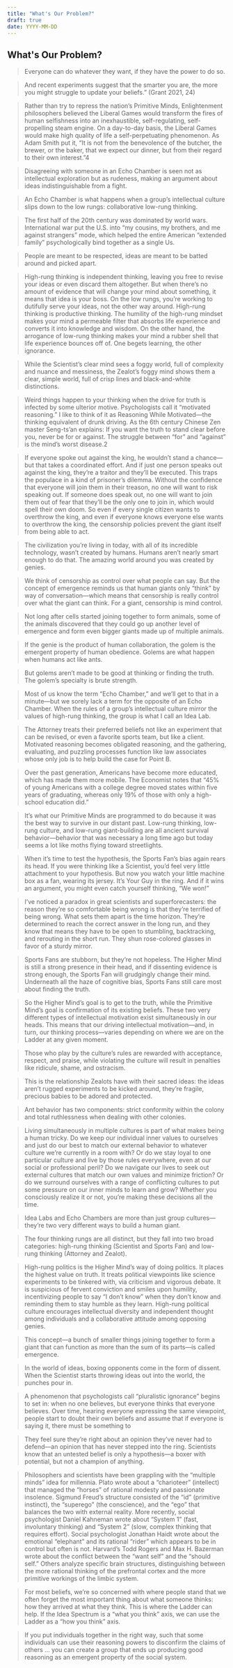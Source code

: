 ```yaml
---
title: "What's Our Problem?"
draft: true
date: YYYY-MM-DD
---
```


## What's Our Problem?

> Everyone can do whatever they want, if they have the power to do so.

> And recent experiments suggest that the smarter you are, the more you might struggle to update your beliefs.” (Grant 2021, 24)

> Rather than try to repress the nation’s Primitive Minds, Enlightenment philosophers believed the Liberal Games would transform the fires of human selfishness into an inexhaustible, self-regulating, self-propelling steam engine. On a day-to-day basis, the Liberal Games would make high quality of life a self-perpetuating phenomenon. As Adam Smith put it, “It is not from the benevolence of the butcher, the brewer, or the baker, that we expect our dinner, but from their regard to their own interest.”4

> Disagreeing with someone in an Echo Chamber is seen not as intellectual exploration but as rudeness, making an argument about ideas indistinguishable from a fight.

> An Echo Chamber is what happens when a group’s intellectual culture slips down to the low rungs: collaborative low-rung thinking.

> The first half of the 20th century was dominated by world wars. International war put the U.S. into “my cousins, my brothers, and me against strangers” mode, which helped the entire American “extended family” psychologically bind together as a single Us.

> People are meant to be respected, ideas are meant to be batted around and picked apart.

> High-rung thinking is independent thinking, leaving you free to revise your ideas or even discard them altogether. But when there’s no amount of evidence that will change your mind about something, it means that idea is your boss. On the low rungs, you’re working to dutifully serve your ideas, not the other way around. High-rung thinking is productive thinking. The humility of the high-rung mindset makes your mind a permeable filter that absorbs life experience and converts it into knowledge and wisdom. On the other hand, the arrogance of low-rung thinking makes your mind a rubber shell that life experience bounces off of. One begets learning, the other ignorance.

> While the Scientist’s clear mind sees a foggy world, full of complexity and nuance and messiness, the Zealot’s foggy mind shows them a clear, simple world, full of crisp lines and black-and-white distinctions.

> Weird things happen to your thinking when the drive for truth is infected by some ulterior motive. Psychologists call it “motivated reasoning.” I like to think of it as Reasoning While Motivated—the thinking equivalent of drunk driving. As the 6th century Chinese Zen master Seng-ts’an explains: If you want the truth to stand clear before you, never be for or against. The struggle between “for” and “against” is the mind’s worst disease.2

> If everyone spoke out against the king, he wouldn’t stand a chance—but that takes a coordinated effort. And if just one person speaks out against the king, they’re a traitor and they’ll be executed. This traps the populace in a kind of prisoner’s dilemma. Without the confidence that everyone will join them in their treason, no one will want to risk speaking out. If someone does speak out, no one will want to join them out of fear that they’ll be the only one to join in, which would spell their own doom. So even if every single citizen wants to overthrow the king, and even if everyone knows everyone else wants to overthrow the king, the censorship policies prevent the giant itself from being able to act.

> The civilization you’re living in today, with all of its incredible technology, wasn’t created by humans. Humans aren’t nearly smart enough to do that. The amazing world around you was created by genies.

> We think of censorship as control over what people can say. But the concept of emergence reminds us that human giants only “think” by way of conversation—which means that censorship is really control over what the giant can think. For a giant, censorship is mind control.

> Not long after cells started joining together to form animals, some of the animals discovered that they could go up another level of emergence and form even bigger giants made up of multiple animals.

> If the genie is the product of human collaboration, the golem is the emergent property of human obedience. Golems are what happen when humans act like ants.

> But golems aren’t made to be good at thinking or finding the truth. The golem’s specialty is brute strength.

> Most of us know the term “Echo Chamber,” and we’ll get to that in a minute—but we sorely lack a term for the opposite of an Echo Chamber. When the rules of a group’s intellectual culture mirror the values of high-rung thinking, the group is what I call an Idea Lab.

> The Attorney treats their preferred beliefs not like an experiment that can be revised, or even a favorite sports team, but like a client. Motivated reasoning becomes obligated reasoning, and the gathering, evaluating, and puzzling processes function like law associates whose only job is to help build the case for Point B.

> Over the past generation, Americans have become more educated, which has made them more mobile. The Economist notes that “45% of young Americans with a college degree moved states within five years of graduating, whereas only 19% of those with only a high-school education did.”

> It’s what our Primitive Minds are programmed to do because it was the best way to survive in our distant past. Low-rung thinking, low-rung culture, and low-rung giant-building are all ancient survival behavior—behavior that was necessary a long time ago but today seems a lot like moths flying toward streetlights.

> When it’s time to test the hypothesis, the Sports Fan’s bias again rears its head. If you were thinking like a Scientist, you’d feel very little attachment to your hypothesis. But now you watch your little machine box as a fan, wearing its jersey. It’s Your Guy in the ring. And if it wins an argument, you might even catch yourself thinking, “We won!”

> I’ve noticed a paradox in great scientists and superforecasters: the reason they’re so comfortable being wrong is that they’re terrified of being wrong. What sets them apart is the time horizon. They’re determined to reach the correct answer in the long run, and they know that means they have to be open to stumbling, backtracking, and rerouting in the short run. They shun rose-colored glasses in favor of a sturdy mirror.

> Sports Fans are stubborn, but they’re not hopeless. The Higher Mind is still a strong presence in their head, and if dissenting evidence is strong enough, the Sports Fan will grudgingly change their mind. Underneath all the haze of cognitive bias, Sports Fans still care most about finding the truth.

> So the Higher Mind’s goal is to get to the truth, while the Primitive Mind’s goal is confirmation of its existing beliefs. These two very different types of intellectual motivation exist simultaneously in our heads. This means that our driving intellectual motivation—and, in turn, our thinking process—varies depending on where we are on the Ladder at any given moment.

> Those who play by the culture’s rules are rewarded with acceptance, respect, and praise, while violating the culture will result in penalties like ridicule, shame, and ostracism.

> This is the relationship Zealots have with their sacred ideas: the ideas aren’t rugged experiments to be kicked around, they’re fragile, precious babies to be adored and protected.

> Ant behavior has two components: strict conformity within the colony and total ruthlessness when dealing with other colonies.

> Living simultaneously in multiple cultures is part of what makes being a human tricky. Do we keep our individual inner values to ourselves and just do our best to match our external behavior to whatever culture we’re currently in a room with? Or do we stay loyal to one particular culture and live by those rules everywhere, even at our social or professional peril? Do we navigate our lives to seek out external cultures that match our own values and minimize friction? Or do we surround ourselves with a range of conflicting cultures to put some pressure on our inner minds to learn and grow? Whether you consciously realize it or not, you’re making these decisions all the time.

> Idea Labs and Echo Chambers are more than just group cultures—they’re two very different ways to build a human giant.

> The four thinking rungs are all distinct, but they fall into two broad categories: high-rung thinking (Scientist and Sports Fan) and low-rung thinking (Attorney and Zealot).

> High-rung politics is the Higher Mind’s way of doing politics. It places the highest value on truth. It treats political viewpoints like science experiments to be tinkered with, via criticism and vigorous debate. It is suspicious of fervent conviction and smiles upon humility, incentivizing people to say “I don’t know” when they don’t know and reminding them to stay humble as they learn. High-rung political culture encourages intellectual diversity and independent thought among individuals and a collaborative attitude among opposing genies.

> This concept—a bunch of smaller things joining together to form a giant that can function as more than the sum of its parts—is called emergence.

> In the world of ideas, boxing opponents come in the form of dissent. When the Scientist starts throwing ideas out into the world, the punches pour in.

> A phenomenon that psychologists call “pluralistic ignorance” begins to set in: when no one believes, but everyone thinks that everyone believes. Over time, hearing everyone expressing the same viewpoint, people start to doubt their own beliefs and assume that if everyone is saying it, there must be something to

> They feel sure they’re right about an opinion they’ve never had to defend—an opinion that has never stepped into the ring. Scientists know that an untested belief is only a hypothesis—a boxer with potential, but not a champion of anything.

> Philosophers and scientists have been grappling with the “multiple minds” idea for millennia. Plato wrote about a “charioteer” (intellect) that managed the “horses” of rational modesty and passionate insolence. Sigmund Freud’s structure consisted of the “id” (primitive instinct), the “superego” (the conscience), and the “ego” that balances the two with external reality. More recently, social psychologist Daniel Kahneman wrote about “System 1” (fast, involuntary thinking) and “System 2” (slow, complex thinking that requires effort). Social psychologist Jonathan Haidt wrote about the emotional “elephant” and its rational “rider” which appears to be in control but often is not. Harvard’s Todd Rogers and Max H. Bazerman wrote about the conflict between the “want self” and the “should self.” Others analyze specific brain structures, distinguishing between the more rational thinking of the prefrontal cortex and the more primitive workings of the limbic system.

> For most beliefs, we’re so concerned with where people stand that we often forget the most important thing about what someone thinks: how they arrived at what they think. This is where the Ladder can help. If the Idea Spectrum is a “what you think” axis, we can use the Ladder as a “how you think” axis.

> If you put individuals together in the right way, such that some individuals can use their reasoning powers to disconfirm the claims of others … you can create a group that ends up producing good reasoning as an emergent property of the social system.
